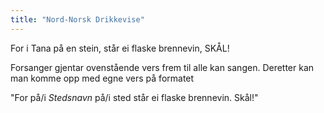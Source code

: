 ```yaml
---
title: "Nord-Norsk Drikkevise"
---
```


For i Tana på en stein, står ei flaske brennevin, 
SKÅL!

Forsanger gjentar ovenstående vers frem til alle kan sangen. Deretter kan man komme opp med egne vers på formatet 

"For på/i *Stedsnavn* på/i sted står ei flaske brennevin.
Skål!"
